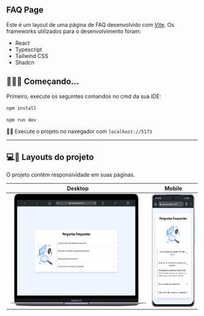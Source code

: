 ## FAQ Page

Este é um layout de uma página de FAQ desenvolvido com [Vite](). Os frameworks utilizados para o desenvolvimento foram:

- React
- Typescript
- Tailwind CSS
- Shadcn
&nbsp;

## 👨🏻‍💻 Começando...

Primeiro, execute os seguintes comandos no cmd da sua IDE:

```bash
npm install
```

```bash
npm run dev
```

👍🏻 Execute o projeto no navegador com `localhost://5173`

---
## 💻📱 Layouts do projeto

O projeto contém responsividade em suas páginas.

| Desktop | Mobile |
|--|--|
|<img height="297" src="./github-images/desktop.png" /> | <img width="137" height="297" src="./github-images/mobile.png" />|
